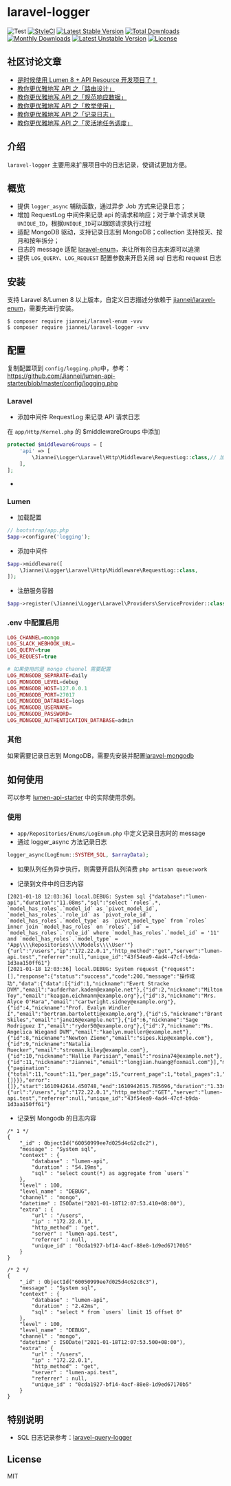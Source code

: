 # laravel-logger

![Test](https://github.com/Jiannei/laravel-logger/workflows/Test/badge.svg)
[![StyleCI](https://github.styleci.io/repos/317144680/shield?branch=main)](https://github.styleci.io/repos/317144680?branch=main)
[![Latest Stable Version](http://poser.pugx.org/jiannei/laravel-logger/v)](https://packagist.org/packages/jiannei/laravel-logger)
[![Total Downloads](http://poser.pugx.org/jiannei/laravel-logger/downloads)](https://packagist.org/packages/jiannei/laravel-logger)
[![Monthly Downloads](http://poser.pugx.org/jiannei/laravel-logger/d/monthly)](https://packagist.org/packages/jiannei/laravel-logger)
[![Latest Unstable Version](http://poser.pugx.org/jiannei/laravel-logger/v/unstable)](https://packagist.org/packages/jiannei/laravel-logger)
[![License](http://poser.pugx.org/jiannei/laravel-logger/license)](https://packagist.org/packages/jiannei/laravel-logger)

## 社区讨论文章

- [是时候使用 Lumen 8 + API Resource 开发项目了！](https://learnku.com/articles/45311)
- [教你更优雅地写 API 之「路由设计」](https://learnku.com/articles/45526)
- [教你更优雅地写 API 之「规范响应数据」](https://learnku.com/articles/52784)
- [教你更优雅地写 API 之「枚举使用」](https://learnku.com/articles/53015)
- [教你更优雅地写 API 之「记录日志」](https://learnku.com/articles/53669)
- [教你更优雅地写 API 之「灵活地任务调度」](https://learnku.com/articles/58403)


## 介绍

`laravel-logger` 主要用来扩展项目中的日志记录，使调试更加方便。

## 概览

- 提供 `logger_async` 辅助函数，通过异步 Job 方式来记录日志；
- 增加 RequestLog 中间件来记录 api 的请求和响应；对于单个请求关联 `UNIQUE_ID`，根据`UNIQUE_ID`可以跟踪请求执行过程
- 适配 MongoDB 驱动，支持记录日志到 MongoDB；collection 支持按天、按月和按年拆分；
- 日志的 message 适配 [laravel-enum](https://github.com/Jiannei/laravel-enum)，来让所有的日志来源可以追溯
- 提供 `LOG_QUERY`、`LOG_REQUEST` 配置参数来开启关闭 sql 日志和 request 日志

## 安装

支持 Laravel 8/Lumen 8 以上版本，自定义日志描述分依赖于  [jiannei/laravel-enum](https://github.com/Jiannei/laravel-enum)，需要先进行安装。


```shell
$ composer require jiannei/laravel-enum -vvv
$ composer require jiannei/laravel-logger -vvv
```


## 配置

复制配置项到 `config/logging.php`中，参考：https://github.com/Jiannei/lumen-api-starter/blob/master/config/logging.php

### Laravel

- 添加中间件 RequestLog 来记录 API 请求日志

在 `app/Http/Kernel.php` 的 $middlewareGroups 中添加

```php
protected $middlewareGroups = [
    'api' => [
        \Jiannei\Logger\Laravel\Http\Middleware\RequestLog::class,// 加在这个地方
    ],
];
```

-

### Lumen

- 加载配置

```php
// bootstrap/app.php
$app->configure('logging');
```

- 添加中间件

```php
$app->middleware([
    \Jiannei\Logger\Laravel\Http\Middleware\RequestLog::class,
]);

```

- 注册服务容器

```php
$app->register(\Jiannei\Logger\Laravel\Providers\ServiceProvider::class);
```

### .env 中配置启用

```php
LOG_CHANNEL=mongo
LOG_SLACK_WEBHOOK_URL=
LOG_QUERY=true
LOG_REQUEST=true

# 如果使用的是 mongo channel 需要配置
LOG_MONGODB_SEPARATE=daily
LOG_MONGODB_LEVEL=debug
LOG_MONGODB_HOST=127.0.0.1
LOG_MONGODB_PORT=27017
LOG_MONGODB_DATABASE=logs
LOG_MONGODB_USERNAME=
LOG_MONGODB_PASSWORD=
LOG_MONGODB_AUTHENTICATION_DATABASE=admin
```

### 其他

如果需要记录日志到 MongoDB，需要先安装并配置[laravel-mongodb](https://github.com/jenssegers/laravel-mongodb)

## 如何使用

可以参考 [lumen-api-starter](https://github.com/Jiannei/lumen-api-starter) 中的实际使用示例。

### 使用

- `app/Repositories/Enums/LogEnum.php` 中定义记录日志时的 message
- 通过 logger_async 方法记录日志

```php
logger_async(LogEnum::SYSTEM_SQL, $arrayData);
```

- 如果队列任务异步执行，则需要开启队列消费 `php artisan queue:work`

- 记录到文件中的日志内容

```
[2021-01-18 12:03:36] local.DEBUG: System sql {"database":"lumen-api","duration":"11.08ms","sql":"select `roles`.*, `model_has_roles`.`model_id` as `pivot_model_id`, `model_has_roles`.`role_id` as `pivot_role_id`, `model_has_roles`.`model_type` as `pivot_model_type` from `roles` inner join `model_has_roles` on `roles`.`id` = `model_has_roles`.`role_id` where `model_has_roles`.`model_id` = '11' and `model_has_roles`.`model_type` = 'App\\\\Repositories\\\\Models\\\\User'"} {"url":"/users","ip":"172.22.0.1","http_method":"get","server":"lumen-api.test","referrer":null,"unique_id":"43f54ea9-4ad4-47cf-b9da-1d3aa150ff61"}
[2021-01-18 12:03:36] local.DEBUG: System request {"request":[],"response":{"status":"success","code":200,"message":"操作成功","data":{"data":[{"id":1,"nickname":"Evert Stracke DVM","email":"aufderhar.kaden@example.net"},{"id":2,"nickname":"Milton Toy","email":"keagan.eichmann@example.org"},{"id":3,"nickname":"Mrs. Alyce O'Hara","email":"cartwright.sidney@example.org"},{"id":4,"nickname":"Prof. Evalyn Windler I","email":"bertram.bartoletti@example.org"},{"id":5,"nickname":"Brant Skiles","email":"jane16@example.net"},{"id":6,"nickname":"Sage Rodriguez I","email":"ryder50@example.org"},{"id":7,"nickname":"Ms. Angelica Wiegand DVM","email":"kaelyn.mueller@example.net"},{"id":8,"nickname":"Newton Zieme","email":"sipes.kip@example.com"},{"id":9,"nickname":"Natalia Ruecker","email":"stroman.kiley@example.com"},{"id":10,"nickname":"Hallie Parisian","email":"rosina74@example.net"},{"id":11,"nickname":"Jiannei","email":"longjian.huang@foxmail.com"}],"meta":{"pagination":{"total":11,"count":11,"per_page":15,"current_page":1,"total_pages":1,"links":[]}}},"error":[]},"start":1610942614.450748,"end":1610942615.785696,"duration":"1.33s"} {"url":"/users","ip":"172.22.0.1","http_method":"GET","server":"lumen-api.test","referrer":null,"unique_id":"43f54ea9-4ad4-47cf-b9da-1d3aa150ff61"}
```

- 记录到 Mongodb 的日志内容

```
/* 1 */
{
    "_id" : ObjectId("60050999ee7d025d4c62c8c2"),
    "message" : "System sql",
    "context" : {
        "database" : "lumen-api",
        "duration" : "54.19ms",
        "sql" : "select count(*) as aggregate from `users`"
    },
    "level" : 100,
    "level_name" : "DEBUG",
    "channel" : "mongo",
    "datetime" : ISODate("2021-01-18T12:07:53.410+08:00"),
    "extra" : {
        "url" : "/users",
        "ip" : "172.22.0.1",
        "http_method" : "get",
        "server" : "lumen-api.test",
        "referrer" : null,
        "unique_id" : "0cda1927-bf14-4acf-88e8-1d9ed67170b5"
    }
}

/* 2 */
{
    "_id" : ObjectId("60050999ee7d025d4c62c8c3"),
    "message" : "System sql",
    "context" : {
        "database" : "lumen-api",
        "duration" : "2.42ms",
        "sql" : "select * from `users` limit 15 offset 0"
    },
    "level" : 100,
    "level_name" : "DEBUG",
    "channel" : "mongo",
    "datetime" : ISODate("2021-01-18T12:07:53.500+08:00"),
    "extra" : {
        "url" : "/users",
        "ip" : "172.22.0.1",
        "http_method" : "get",
        "server" : "lumen-api.test",
        "referrer" : null,
        "unique_id" : "0cda1927-bf14-4acf-88e8-1d9ed67170b5"
    }
}
```

## 特别说明

- SQL 日志记录参考：[laravel-query-logger](https://github.com/overtrue/laravel-query-logger)

## License

MIT
